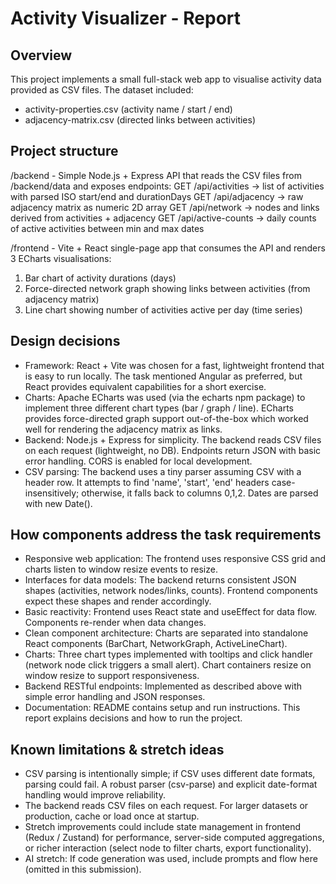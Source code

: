 Activity Visualizer - Report
===========================

Overview
--------
This project implements a small full-stack web app to visualise activity data provided as CSV files.
The dataset included:
- activity-properties.csv (activity name / start / end)
- adjacency-matrix.csv (directed links between activities)

Project structure
-----------------
/backend - Simple Node.js + Express API that reads the CSV files from /backend/data and exposes endpoints:
  GET /api/activities     -> list of activities with parsed ISO start/end and durationDays
  GET /api/adjacency     -> raw adjacency matrix as numeric 2D array
  GET /api/network       -> nodes and links derived from activities + adjacency
  GET /api/active-counts -> daily counts of active activities between min and max dates

/frontend - Vite + React single-page app that consumes the API and renders 3 ECharts visualisations:
  1) Bar chart of activity durations (days)
  2) Force-directed network graph showing links between activities (from adjacency matrix)
  3) Line chart showing number of activities active per day (time series)

Design decisions
----------------
- Framework: React + Vite was chosen for a fast, lightweight frontend that is easy to run locally.
  The task mentioned Angular as preferred, but React provides equivalent capabilities for a short exercise.
- Charts: Apache ECharts was used (via the echarts npm package) to implement three different chart types
  (bar / graph / line). ECharts provides force-directed graph support out-of-the-box which worked well for
  rendering the adjacency matrix as links.
- Backend: Node.js + Express for simplicity. The backend reads CSV files on each request (lightweight, no DB).
  Endpoints return JSON with basic error handling. CORS is enabled for local development.
- CSV parsing: The backend uses a tiny parser assuming CSV with a header row. It attempts to find 'name', 'start', 'end'
  headers case-insensitively; otherwise, it falls back to columns 0,1,2. Dates are parsed with new Date().

How components address the task requirements
-------------------------------------------
- Responsive web application: The frontend uses responsive CSS grid and charts listen to window resize events to resize.
- Interfaces for data models: The backend returns consistent JSON shapes (activities, network nodes/links, counts).
  Frontend components expect these shapes and render accordingly.
- Basic reactivity: Frontend uses React state and useEffect for data flow. Components re-render when data changes.
- Clean component architecture: Charts are separated into standalone React components (BarChart, NetworkGraph, ActiveLineChart).
- Charts: Three chart types implemented with tooltips and click handler (network node click triggers a small alert).
  Chart containers resize on window resize to support responsiveness.
- Backend RESTful endpoints: Implemented as described above with simple error handling and JSON responses.
- Documentation: README contains setup and run instructions. This report explains decisions and how to run the project.

Known limitations & stretch ideas
--------------------------------
- CSV parsing is intentionally simple; if CSV uses different date formats, parsing could fail. A robust parser (csv-parse)
  and explicit date-format handling would improve reliability.
- The backend reads CSV files on each request. For larger datasets or production, cache or load once at startup.
- Stretch improvements could include state management in frontend (Redux / Zustand) for performance, server-side
  computed aggregations, or richer interaction (select node to filter charts, export functionality).
- AI stretch: If code generation was used, include prompts and flow here (omitted in this submission).
